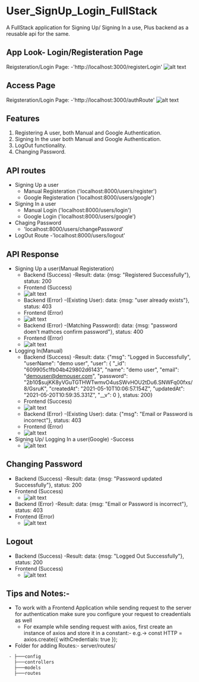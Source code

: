 # User_SignUp_Login_FullStack
 A FullStack application for Signing Up/ Signing In a use, Plus backend as a reusable api for the same.
## App Look- Login/Registeration Page
 Reigsteration/Login Page: -'http://localhost:3000/registerLogin'
![alt text](https://github.com/Chitranshu-9/User_SignUp_Login_FullStack/blob/main/App%20Look.png)
## Access Page
 Reigsteration/Login Page: -'http://localhost:3000/authRoute'
![alt text](https://github.com/Chitranshu-9/User_SignUp_Login_FullStack/blob/main/Access%20Page.png)

## Features
  1. Registering A user, both Manual and Google Authentication.
  2. Signing In the user both Manual and Google Authentication.
  3. LogOut functionality.
  4. Changing Password.

## API routes
  - Signing Up a user
    - Manual Registeration ('localhost:8000/users/register')
    - Google Registeration ('localhost:8000/users/google')
  - Signing In a user
    - Manual Login ('localhost:8000/users/login')
    - Google Login ('localhost:8000/users/google')
  - Chaging Password
    - 'localhost:8000/users/changePassword'
  - LogOut Route
    -'localhost:8000/users/logout'
   
## API Response
 - Signing Up a user(Manual Registeration)
   - Backend (Success)
    -Result: data: {msg: "Registered Successfully"}, status: 200
   - Frontend (Success)
   - ![alt text](https://github.com/Chitranshu-9/User_SignUp_Login_FullStack/blob/main/Successfully%20registering%20user.png)
   - Backend (Error)
     -(Existing User): data: {msg: "user already exists"}, status: 403
    - Frontend (Error)
    - ![alt text](https://github.com/Chitranshu-9/User_SignUp_Login_FullStack/blob/main/SignUp%20error%20for%20existing%20user.png)
   - Backend (Error)
     -(Matching Password): data: {msg: "password doen't mathces confirm password"}, status: 400
    - Frontend (Error)
    - ![alt text](https://github.com/Chitranshu-9/User_SignUp_Login_FullStack/blob/main/Signup%20Error%20for%20confirm%20password.png)
 - Logging In(Manual)
   - Backend (Success)
    -Result: data: {"msg": "Logged in Successfully",
    "userName": "demo user",
    "user": {
        "_id": "609905c1fb04b429802d6143",
        "name": "demo user",
        "email": "demouser@demouser.com",
        "password": "$2b$10$sujKK8yVGuTGTHWTwmvO4usSWvHOU2tDu6.SNWFq00fxs/8/GsruK",
        "createdAt": "2021-05-10T10:06:57.154Z",
        "updatedAt": "2021-05-20T10:59:35.331Z",
        "__v": 0
    }, status: 200}
   - Frontend (Success)
   - ![alt text](https://github.com/Chitranshu-9/User_SignUp_Login_FullStack/blob/main/login%20success.png)
   - Backend (Error)
     -(Existing User): data: {"msg": "Email or Password is incorrect"}, status: 403
    - Frontend (Error)
    - ![alt text](https://github.com/Chitranshu-9/User_SignUp_Login_FullStack/blob/main/login%20error.png)
 - Signing Up/ Logging In a user(Google)
   -Success
   - ![alt text](https://github.com/Chitranshu-9/User_SignUp_Login_FullStack/blob/main/Google%20Login_Registeration%20consent%20screen.png)
## Changing Password
- Backend (Success)
    -Result: data: {msg: "Password updated Successfully"}, status: 200
- Frontend (Success)
   - ![alt text](https://github.com/Chitranshu-9/User_SignUp_Login_FullStack/blob/main/Login%20user%20change%20password%20success.png)
- Backend (Error)
    -Result: data: {msg: "Email or Password is incorrect"}, status: 403
- Frontend (Error)
   - ![alt text](https://github.com/Chitranshu-9/User_SignUp_Login_FullStack/blob/main/password%20change%20error.png)
## Logout
- Backend (Success)
    -Result: data: {msg: "Logged Out Successfully"}, status: 200
- Frontend (Success)
   - ![alt text](https://github.com/Chitranshu-9/User_SignUp_Login_FullStack/blob/main/logout%20Success.png)
## Tips and Notes:-
 - To work with a Frontend Application while sending request to the server for authentication make sure you configure your request to creadentials as well
   - For example while sending request with axios, first create an instance of axios and store it in a constant:- e.g.-> const HTTP = axios.create({
            withCredentials: true
        });
 - Folder for adding Routes:- server/routes/
```bash
 - ├───config
   ├───controllers
   ├───models
   ├───routes
```
                                         
